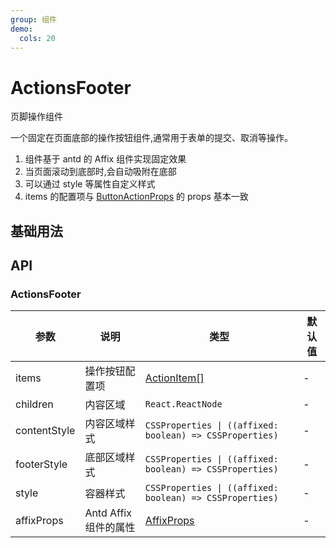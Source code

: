 ```yaml
---
group: 组件
demo:
  cols: 20
---
```


# ActionsFooter

页脚操作组件

一个固定在页面底部的操作按钮组件,通常用于表单的提交、取消等操作。

1. 组件基于 antd 的 Affix 组件实现固定效果
2. 当页面滚动到底部时,会自动吸附在底部
3. 可以通过 style 等属性自定义样式
4. items 的配置项与 [ButtonActionProps](/components/actions#按钮属性) 的 props 基本一致

## 基础用法

<code src="./actionsfooter-btn.tsx" ></code>
<code src="./actionsfooter-content.tsx" ></code>

## API

### ActionsFooter

| 参数         | 说明                  | 类型                                                     | 默认值 |
| ------------ | --------------------- | -------------------------------------------------------- | ------ |
| items        | 操作按钮配置项        | [ActionItem[]](/components/actions#按钮属性)             | -      |
| children     | 内容区域              | `React.ReactNode`                                        | -      |
| contentStyle | 内容区域样式          | `CSSProperties \| ((affixed: boolean) => CSSProperties)` | -      |
| footerStyle  | 底部区域样式          | `CSSProperties \| ((affixed: boolean) => CSSProperties)` | -      |
| style        | 容器样式              | `CSSProperties \| ((affixed: boolean) => CSSProperties)` | -      |
| affixProps   | Antd Affix 组件的属性 | [AffixProps](https://ant.design/components/affix-cn#api) | -      |
